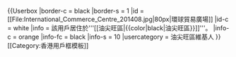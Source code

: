 {{Userbox
  |border-c = black
  |border-s = 1
  |id       = [[File:International_Commerce_Centre_201408.jpg|80px|環球貿易廣場]]
  |id-c     = white
  |info     = 該用戶居住於'''[[油尖旺區|{{color|black|油尖旺區}}]]'''。
  |info-c   = orange<!-- 接近所屬區議會標誌、方便閱讀及辨識的替代顏色 -->
  |info-fc  = black
  |info-s   = 10
  |usercategory = 油尖旺區維基人
}}<noinclude>[[Category:香港用戶框模板]]</noinclude>